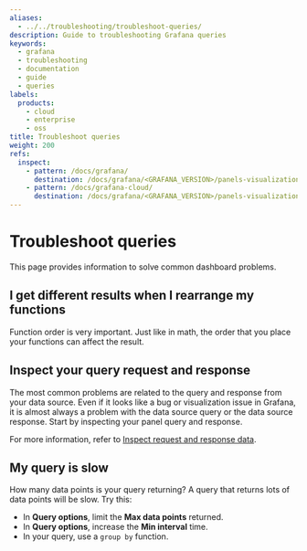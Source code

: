 ```yaml
---
aliases:
  - ../../troubleshooting/troubleshoot-queries/
description: Guide to troubleshooting Grafana queries
keywords:
  - grafana
  - troubleshooting
  - documentation
  - guide
  - queries
labels:
  products:
    - cloud
    - enterprise
    - oss
title: Troubleshoot queries
weight: 200
refs:
  inspect:
    - pattern: /docs/grafana/
      destination: /docs/grafana/<GRAFANA_VERSION>/panels-visualizations/panel-inspector/#inspect-query-request-and-response-data
    - pattern: /docs/grafana-cloud/
      destination: /docs/grafana/<GRAFANA_VERSION>/panels-visualizations/panel-inspector/#inspect-query-request-and-response-data
---
```


# Troubleshoot queries

This page provides information to solve common dashboard problems.

## I get different results when I rearrange my functions

Function order is very important. Just like in math, the order that you place your functions can affect the result.

## Inspect your query request and response

The most common problems are related to the query and response from your data source. Even if it looks
like a bug or visualization issue in Grafana, it is almost always a problem with the data source query or
the data source response. Start by inspecting your panel query and response.

For more information, refer to [Inspect request and response data](ref:inspect).

## My query is slow

How many data points is your query returning? A query that returns lots of data points will be slow. Try this:

- In **Query options**, limit the **Max data points** returned.
- In **Query options**, increase the **Min interval** time.
- In your query, use a `group by` function.
